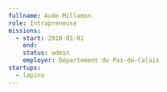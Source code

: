 ```yaml
---
fullname: Aude Millamon
role: Intrapreneuse
missions:
  - start: 2018-01-01
    end:
    status: admin
    employer: Département du Pas-de-Calais
startups:
  - lapins
---
```

